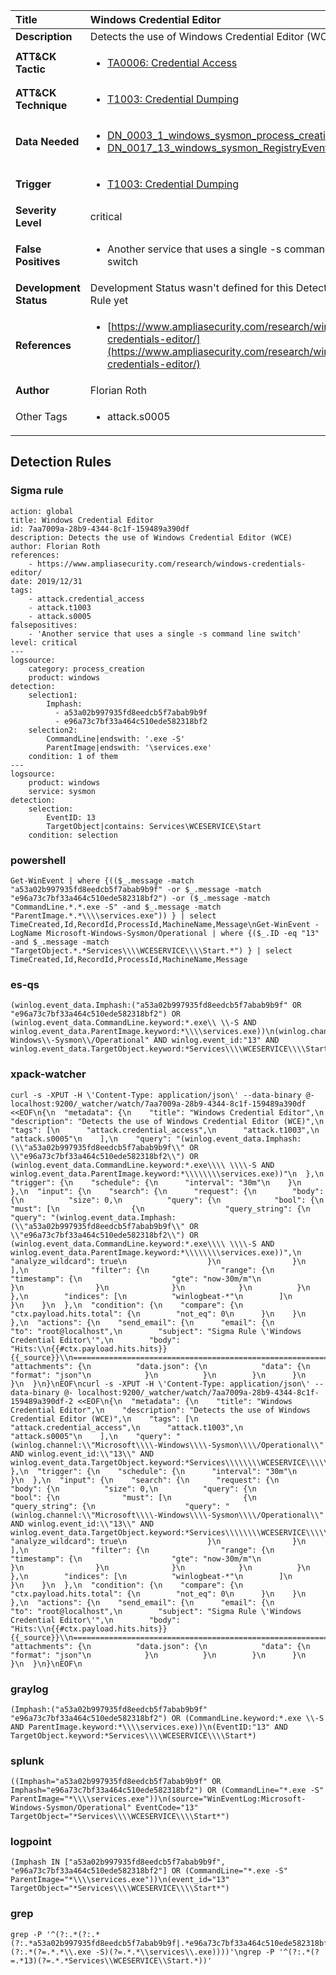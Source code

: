 | Title                    | Windows Credential Editor       |
|:-------------------------|:------------------|
| **Description**          | Detects the use of Windows Credential Editor (WCE) |
| **ATT&amp;CK Tactic**    |  <ul><li>[TA0006: Credential Access](https://attack.mitre.org/tactics/TA0006)</li></ul>  |
| **ATT&amp;CK Technique** | <ul><li>[T1003: Credential Dumping](https://attack.mitre.org/techniques/T1003)</li></ul>  |
| **Data Needed**          | <ul><li>[DN_0003_1_windows_sysmon_process_creation](../Data_Needed/DN_0003_1_windows_sysmon_process_creation.md)</li><li>[DN_0017_13_windows_sysmon_RegistryEvent](../Data_Needed/DN_0017_13_windows_sysmon_RegistryEvent.md)</li></ul>  |
| **Trigger**              | <ul><li>[T1003: Credential Dumping](../Triggers/T1003.md)</li></ul>  |
| **Severity Level**       | critical |
| **False Positives**      | <ul><li>Another service that uses a single -s command line switch</li></ul>  |
| **Development Status**   |  Development Status wasn't defined for this Detection Rule yet  |
| **References**           | <ul><li>[https://www.ampliasecurity.com/research/windows-credentials-editor/](https://www.ampliasecurity.com/research/windows-credentials-editor/)</li></ul>  |
| **Author**               | Florian Roth |
| Other Tags           | <ul><li>attack.s0005</li></ul> | 

## Detection Rules

### Sigma rule

```
action: global
title: Windows Credential Editor
id: 7aa7009a-28b9-4344-8c1f-159489a390df
description: Detects the use of Windows Credential Editor (WCE)
author: Florian Roth
references:
    - https://www.ampliasecurity.com/research/windows-credentials-editor/
date: 2019/12/31
tags:
    - attack.credential_access
    - attack.t1003
    - attack.s0005
falsepositives:
    - 'Another service that uses a single -s command line switch'
level: critical
---
logsource:
    category: process_creation
    product: windows
detection:
    selection1:
        Imphash: 
          - a53a02b997935fd8eedcb5f7abab9b9f
          - e96a73c7bf33a464c510ede582318bf2
    selection2:
        CommandLine|endswith: '.exe -S'
        ParentImage|endswith: '\services.exe'
    condition: 1 of them
---
logsource:
    product: windows
    service: sysmon
detection:
    selection:
        EventID: 13
        TargetObject|contains: Services\WCESERVICE\Start
    condition: selection

```





### powershell
    
```
Get-WinEvent | where {(($_.message -match "a53a02b997935fd8eedcb5f7abab9b9f" -or $_.message -match "e96a73c7bf33a464c510ede582318bf2") -or ($_.message -match "CommandLine.*.*.exe -S" -and $_.message -match "ParentImage.*.*\\\\services.exe")) } | select TimeCreated,Id,RecordId,ProcessId,MachineName,Message\nGet-WinEvent -LogName Microsoft-Windows-Sysmon/Operational | where {($_.ID -eq "13" -and $_.message -match "TargetObject.*.*Services\\\\WCESERVICE\\\\Start.*") } | select TimeCreated,Id,RecordId,ProcessId,MachineName,Message
```


### es-qs
    
```
(winlog.event_data.Imphash:("a53a02b997935fd8eedcb5f7abab9b9f" OR "e96a73c7bf33a464c510ede582318bf2") OR (winlog.event_data.CommandLine.keyword:*.exe\\ \\-S AND winlog.event_data.ParentImage.keyword:*\\\\services.exe))\n(winlog.channel:"Microsoft\\-Windows\\-Sysmon\\/Operational" AND winlog.event_id:"13" AND winlog.event_data.TargetObject.keyword:*Services\\\\WCESERVICE\\\\Start*)
```


### xpack-watcher
    
```
curl -s -XPUT -H \'Content-Type: application/json\' --data-binary @- localhost:9200/_watcher/watch/7aa7009a-28b9-4344-8c1f-159489a390df <<EOF\n{\n  "metadata": {\n    "title": "Windows Credential Editor",\n    "description": "Detects the use of Windows Credential Editor (WCE)",\n    "tags": [\n      "attack.credential_access",\n      "attack.t1003",\n      "attack.s0005"\n    ],\n    "query": "(winlog.event_data.Imphash:(\\"a53a02b997935fd8eedcb5f7abab9b9f\\" OR \\"e96a73c7bf33a464c510ede582318bf2\\") OR (winlog.event_data.CommandLine.keyword:*.exe\\\\ \\\\-S AND winlog.event_data.ParentImage.keyword:*\\\\\\\\services.exe))"\n  },\n  "trigger": {\n    "schedule": {\n      "interval": "30m"\n    }\n  },\n  "input": {\n    "search": {\n      "request": {\n        "body": {\n          "size": 0,\n          "query": {\n            "bool": {\n              "must": [\n                {\n                  "query_string": {\n                    "query": "(winlog.event_data.Imphash:(\\"a53a02b997935fd8eedcb5f7abab9b9f\\" OR \\"e96a73c7bf33a464c510ede582318bf2\\") OR (winlog.event_data.CommandLine.keyword:*.exe\\\\ \\\\-S AND winlog.event_data.ParentImage.keyword:*\\\\\\\\services.exe))",\n                    "analyze_wildcard": true\n                  }\n                }\n              ],\n              "filter": {\n                "range": {\n                  "timestamp": {\n                    "gte": "now-30m/m"\n                  }\n                }\n              }\n            }\n          }\n        },\n        "indices": [\n          "winlogbeat-*"\n        ]\n      }\n    }\n  },\n  "condition": {\n    "compare": {\n      "ctx.payload.hits.total": {\n        "not_eq": 0\n      }\n    }\n  },\n  "actions": {\n    "send_email": {\n      "email": {\n        "to": "root@localhost",\n        "subject": "Sigma Rule \'Windows Credential Editor\'",\n        "body": "Hits:\\n{{#ctx.payload.hits.hits}}{{_source}}\\n================================================================================\\n{{/ctx.payload.hits.hits}}",\n        "attachments": {\n          "data.json": {\n            "data": {\n              "format": "json"\n            }\n          }\n        }\n      }\n    }\n  }\n}\nEOF\ncurl -s -XPUT -H \'Content-Type: application/json\' --data-binary @- localhost:9200/_watcher/watch/7aa7009a-28b9-4344-8c1f-159489a390df-2 <<EOF\n{\n  "metadata": {\n    "title": "Windows Credential Editor",\n    "description": "Detects the use of Windows Credential Editor (WCE)",\n    "tags": [\n      "attack.credential_access",\n      "attack.t1003",\n      "attack.s0005"\n    ],\n    "query": "(winlog.channel:\\"Microsoft\\\\-Windows\\\\-Sysmon\\\\/Operational\\" AND winlog.event_id:\\"13\\" AND winlog.event_data.TargetObject.keyword:*Services\\\\\\\\WCESERVICE\\\\\\\\Start*)"\n  },\n  "trigger": {\n    "schedule": {\n      "interval": "30m"\n    }\n  },\n  "input": {\n    "search": {\n      "request": {\n        "body": {\n          "size": 0,\n          "query": {\n            "bool": {\n              "must": [\n                {\n                  "query_string": {\n                    "query": "(winlog.channel:\\"Microsoft\\\\-Windows\\\\-Sysmon\\\\/Operational\\" AND winlog.event_id:\\"13\\" AND winlog.event_data.TargetObject.keyword:*Services\\\\\\\\WCESERVICE\\\\\\\\Start*)",\n                    "analyze_wildcard": true\n                  }\n                }\n              ],\n              "filter": {\n                "range": {\n                  "timestamp": {\n                    "gte": "now-30m/m"\n                  }\n                }\n              }\n            }\n          }\n        },\n        "indices": [\n          "winlogbeat-*"\n        ]\n      }\n    }\n  },\n  "condition": {\n    "compare": {\n      "ctx.payload.hits.total": {\n        "not_eq": 0\n      }\n    }\n  },\n  "actions": {\n    "send_email": {\n      "email": {\n        "to": "root@localhost",\n        "subject": "Sigma Rule \'Windows Credential Editor\'",\n        "body": "Hits:\\n{{#ctx.payload.hits.hits}}{{_source}}\\n================================================================================\\n{{/ctx.payload.hits.hits}}",\n        "attachments": {\n          "data.json": {\n            "data": {\n              "format": "json"\n            }\n          }\n        }\n      }\n    }\n  }\n}\nEOF\n
```


### graylog
    
```
(Imphash:("a53a02b997935fd8eedcb5f7abab9b9f" "e96a73c7bf33a464c510ede582318bf2") OR (CommandLine.keyword:*.exe \\-S AND ParentImage.keyword:*\\\\services.exe))\n(EventID:"13" AND TargetObject.keyword:*Services\\\\WCESERVICE\\\\Start*)
```


### splunk
    
```
((Imphash="a53a02b997935fd8eedcb5f7abab9b9f" OR Imphash="e96a73c7bf33a464c510ede582318bf2") OR (CommandLine="*.exe -S" ParentImage="*\\\\services.exe"))\n(source="WinEventLog:Microsoft-Windows-Sysmon/Operational" EventCode="13" TargetObject="*Services\\\\WCESERVICE\\\\Start*")
```


### logpoint
    
```
(Imphash IN ["a53a02b997935fd8eedcb5f7abab9b9f", "e96a73c7bf33a464c510ede582318bf2"] OR (CommandLine="*.exe -S" ParentImage="*\\\\services.exe"))\n(event_id="13" TargetObject="*Services\\\\WCESERVICE\\\\Start*")
```


### grep
    
```
grep -P '^(?:.*(?:.*(?:.*a53a02b997935fd8eedcb5f7abab9b9f|.*e96a73c7bf33a464c510ede582318bf2)|.*(?:.*(?=.*.*\\.exe -S)(?=.*.*\\services\\.exe))))'\ngrep -P '^(?:.*(?=.*13)(?=.*.*Services\\WCESERVICE\\Start.*))'
```



